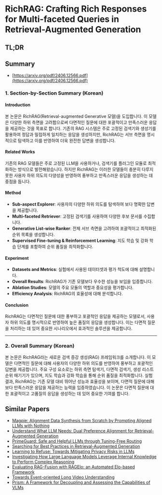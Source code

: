 # RichRAG: Crafting Rich Responses for Multi-faceted Queries in Retrieval-Augmented Generation
## TL;DR
## Summary
- [https://arxiv.org/pdf/2406.12566.pdf](https://arxiv.org/pdf/2406.12566.pdf)

### 1. Section-by-Section Summary (Korean)

#### Introduction
본 논문은 RichRAG(Retrieval-augmented Generative 모델)을 도입합니다. 이 모델은 다양한 하위 측면을 고려함으로써 다면적인 질문에 대한 포괄적이고 만족스러운 응답을 제공하는 것을 목표로 합니다. 기존의 RAG 시스템은 주로 고정된 검색기와 생성기를 활용하여 정답과 밀접하게 일치하는 응답을 생성하지만, RichRAG는 서브 측면을 명시적으로 탐색하고 이를 반영하여 더욱 완전한 답변을 생성합니다.

#### Related Works
기존의 RAG 모델들은 주로 고정된 LLM을 사용하거나, 검색기를 플러그인 모듈로 최적화하는 방식으로 발전해왔습니다. 하지만 RichRAG는 이러한 모델들이 충분히 다루지 못한 사용자 하위 의도의 다양성을 반영하여 풍부하고 만족스러운 응답을 생성하는 데 중점을 둡니다.

#### Method
- **Sub-aspect Explorer**: 사용자의 다양한 하위 의도를 탐색하여 보다 명확한 답변을 제공합니다.
- **Multi-faceted Retriever**: 고정된 검색기를 사용하여 다양한 후보 문서를 수집합니다.
- **Generative List-wise Ranker**: 전체 서브 측면을 고려하여 포괄적이고 최적화된 순위 목록을 생성합니다.
- **Supervised Fine-tuning & Reinforcement Learning**: 지도 학습 및 강화 학습 단계를 포함하여 순위 품질을 최적화합니다.
  
#### Experiment
- **Datasets and Metrics**: 실험에서 사용된 데이터셋과 평가 척도에 대해 설명합니다.
- **Overall Results**: RichRAG가 기존 모델보다 우수한 성능을 보임을 입증합니다.
- **Ablation Studies**: 모델의 주요 모듈의 역할과 중요성을 평가합니다.
- **Efficiency Analysis**: RichRAG의 효율성에 대해 분석합니다.

#### Conclusion
RichRAG는 다면적인 질문에 대한 풍부하고 포괄적인 응답을 제공하는 모델로서, 사용자 하위 의도를 명시적으로 반영하여 높은 품질의 응답을 생성합니다. 이는 다면적 질문을 처리하는 데 있어 중요한 시나리오에서 효과적인 솔루션을 제공합니다.

---

### 2. Overall Summary (Korean)

본 논문은 RichRAG라는 새로운 검색 증강 생성(RAG) 프레임워크를 소개합니다. 이 모델은 다면적인 질문에 대해 사용자의 다양한 하위 의도를 반영하여 풍부하고 포괄적인 답변을 제공합니다. 주요 구성 요소로는 하위 측면 탐색기, 다면적 검색기, 생성 리스트 순위 매기기가 있으며, 지도 학습과 강화 학습을 통해 순위 품질을 최적화합니다. 실험 결과, RichRAG는 기존 모델 대비 뛰어난 성능과 효율성을 보이며, 다면적 질문에 대해 보다 만족스러운 응답을 제공하는 능력을 입증하였습니다. 이 논문은 다면적 질문에 대한 포괄적이고 고품질의 응답을 생성하는 데 있어 중요한 기여를 합니다.

## Similar Papers
- [Magpie: Alignment Data Synthesis from Scratch by Prompting Aligned LLMs with Nothing](2406.08464.md)
- [Understand What LLM Needs: Dual Preference Alignment for Retrieval-Augmented Generation](2406.18676.md)
- [PrimeGuard: Safe and Helpful LLMs through Tuning-Free Routing](2407.16318.md)
- [Searching for Best Practices in Retrieval-Augmented Generation](2407.01219.md)
- [Learning to Refuse: Towards Mitigating Privacy Risks in LLMs](2407.10058.md)
- [Investigating How Large Language Models Leverage Internal Knowledge to Perform Complex Reasoning](2406.19502.md)
- [Evaluating RAG-Fusion with RAGElo: an Automated Elo-based Framework](2406.14783.md)
- [Towards Event-oriented Long Video Understanding](2406.14129.md)
- [Prism: A Framework for Decoupling and Assessing the Capabilities of VLMs](2406.14544.md)
